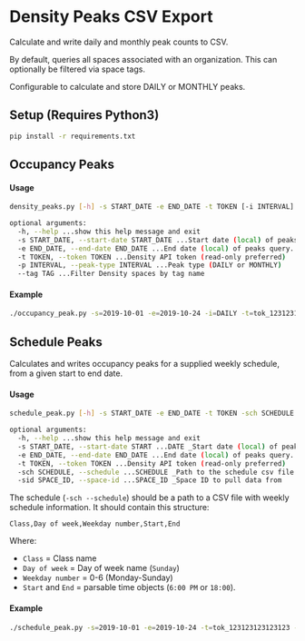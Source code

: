 # Density Peaks CSV Export
Calculate and write daily and monthly peak counts to CSV.

By default, queries all spaces associated with an organization. This can optionally
be filtered via space tags.

Configurable to calculate and store DAILY or MONTHLY peaks.

## Setup (Requires Python3)
```bash
pip install -r requirements.txt
```


## Occupancy Peaks
#### Usage
```bash
density_peaks.py [-h] -s START_DATE -e END_DATE -t TOKEN [-i INTERVAL] [--tag TAG]

optional arguments:
  -h, --help ...show this help message and exit
  -s START_DATE, --start-date START_DATE ...Start date (local) of peaks query: YYYY-MM-DD
  -e END_DATE, --end-date END_DATE ...End date (local) of peaks query. Format: YYYY-MM-DD
  -t TOKEN, --token TOKEN ...Density API token (read-only preferred)
  -p INTERVAL, --peak-type INTERVAL ...Peak type (DAILY or MONTHLY)
  --tag TAG ...Filter Density spaces by tag name
```

#### Example
```bash
./occupancy_peak.py -s=2019-10-01 -e=2019-10-24 -i=DAILY -t=tok_123123123123123 --tag=conference_room
```

## Schedule Peaks
Calculates and writes occupancy peaks for a supplied weekly schedule, from a given start to end date.

#### Usage
```bash
schedule_peak.py [-h] -s START_DATE -e END_DATE -t TOKEN -sch SCHEDULE -sid SPACE_ID

optional arguments:
  -h, --help ...show this help message and exit
  -s START_DATE, --start-date START ...DATE _Start date (local) of peaks query: YYYY-MM-DD
  -e END_DATE, --end-date END_DATE ...End date (local) of peaks query. Format: YYYY-MM-DD
  -t TOKEN, --token TOKEN ...Density API token (read-only preferred)
  -sch SCHEDULE, --schedule ...SCHEDULE _Path to the schedule csv file
  -sid SPACE_ID, --space-id ...SPACE_ID _Space ID to pull data from
```

The schedule (`-sch --schedule`) should be a path to a CSV file with weekly schedule information. It should contain this structure:

```csv
Class,Day of week,Weekday number,Start,End
```

Where:
  - `Class` = Class name
  - `Day of week` = Day of week name (`Sunday`)
  - `Weekday number` = 0-6 (Monday-Sunday)
  - `Start` and `End` = parsable time objects (`6:00 PM` or `18:00`).

#### Example
```bash
./schedule_peak.py -s=2019-10-01 -e=2019-10-24 -t=tok_123123123123123 -sid=spc_12312312313 -s=/path/to/schedule.csv
```
